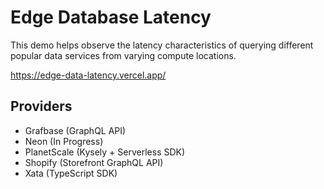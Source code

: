 # Edge Database Latency

This demo helps observe the latency characteristics of querying different popular data services from varying compute locations.

https://edge-data-latency.vercel.app/

## Providers

- Grafbase (GraphQL API)
- Neon (In Progress)
- PlanetScale (Kysely + Serverless SDK)
- Shopify (Storefront GraphQL API)
- Xata (TypeScript SDK)
